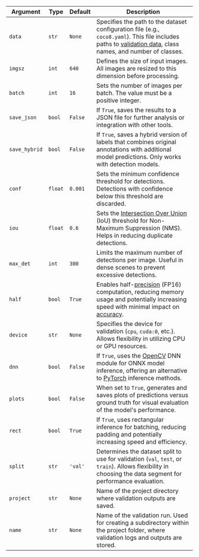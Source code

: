 | Argument      | Type    | Default | Description                                                                                                                                                                                                                           |
| ------------- | ------- | ------- | ------------------------------------------------------------------------------------------------------------------------------------------------------------------------------------------------------------------------------------- |
| `data`        | `str`   | `None`  | Specifies the path to the dataset configuration file (e.g., `coco8.yaml`). This file includes paths to [validation data](https://www.ultralytics.com/glossary/validation-data), class names, and number of classes.                   |
| `imgsz`       | `int`   | `640`   | Defines the size of input images. All images are resized to this dimension before processing.                                                                                                                                         |
| `batch`       | `int`   | `16`    | Sets the number of images per batch. The value must be a positive integer.                                                                                                                                                            |
| `save_json`   | `bool`  | `False` | If `True`, saves the results to a JSON file for further analysis or integration with other tools.                                                                                                                                     |
| `save_hybrid` | `bool`  | `False` | If `True`, saves a hybrid version of labels that combines original annotations with additional model predictions. Only works with detection models.                                                                                                                     |
| `conf`        | `float` | `0.001` | Sets the minimum confidence threshold for detections. Detections with confidence below this threshold are discarded.                                                                                                                  |
| `iou`         | `float` | `0.6`   | Sets the [Intersection Over Union](https://www.ultralytics.com/glossary/intersection-over-union-iou) (IoU) threshold for Non-Maximum Suppression (NMS). Helps in reducing duplicate detections.                                       |
| `max_det`     | `int`   | `300`   | Limits the maximum number of detections per image. Useful in dense scenes to prevent excessive detections.                                                                                                                            |
| `half`        | `bool`  | `True`  | Enables half-[precision](https://www.ultralytics.com/glossary/precision) (FP16) computation, reducing memory usage and potentially increasing speed with minimal impact on [accuracy](https://www.ultralytics.com/glossary/accuracy). |
| `device`      | `str`   | `None`  | Specifies the device for validation (`cpu`, `cuda:0`, etc.). Allows flexibility in utilizing CPU or GPU resources.                                                                                                                    |
| `dnn`         | `bool`  | `False` | If `True`, uses the [OpenCV](https://www.ultralytics.com/glossary/opencv) DNN module for ONNX model inference, offering an alternative to [PyTorch](https://www.ultralytics.com/glossary/pytorch) inference methods.                  |
| `plots`       | `bool`  | `False` | When set to `True`, generates and saves plots of predictions versus ground truth for visual evaluation of the model's performance.                                                                                                    |
| `rect`        | `bool`  | `True`  | If `True`, uses rectangular inference for batching, reducing padding and potentially increasing speed and efficiency.                                                                                                                 |
| `split`       | `str`   | `'val'` | Determines the dataset split to use for validation (`val`, `test`, or `train`). Allows flexibility in choosing the data segment for performance evaluation.                                                                           |
| `project`     | `str`   | `None`  | Name of the project directory where validation outputs are saved.                                                                                                                                                                     |
| `name`        | `str`   | `None`  | Name of the validation run. Used for creating a subdirectory within the project folder, where validation logs and outputs are stored.                                                                                                 |
